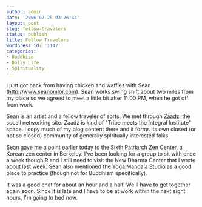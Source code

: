 ```yaml
---
author: admin
date: '2006-07-28 03:26:44'
layout: post
slug: fellow-travelers
status: publish
title: Fellow Travelers
wordpress_id: '1147'
categories:
- Buddhism
- Daily Life
- Spirituality
---
```

I just got back from having chicken and waffles with Sean (<a href="http://www.seanomlor.com/">http://www.seanomlor.com</a>). Sean works swing shift about two miles from my place so we agreed to meet a little bit after 11:00 PM, when he got off from work.

Sean is an artist and a fellow traveler of sorts. We met through <a href="http://www.zaadz.com/">Zaadz</a>, the socail networking site. Zaadz is kind of "Tribe meets the Integral Institute" space. I copy much of my blog content there and it forms its own closed (or not so closed) community of generally spiritually interested folks.

Sean gave me a point earlier today to the <a href="http://www.zenhall.org/Pages/home.html">Sixth Patriarch Zen Center</a>, a Korean zen center in Berkeley. I've been looking for a group to sit with once a week though R and I still need to visit the New Dharma Center that I wrote about last week. Sean also mentioned the <a href="http://www.yogamandalastudio.com/">Yoga Mandala Studio</a> as a good place to practice (though not for Buddhism specifically).

It was a good chat for about an hour and a half. We'll have to get together again soon. Since it is late and I have to be at work within the next eight hours, I'm going to bed now.

